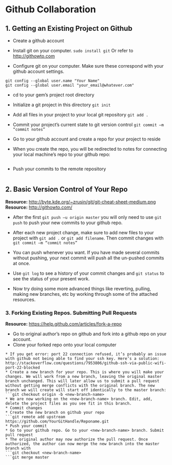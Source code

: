 <h1>Github Collaboration</h1>

<h2>1. Getting an Existing Project on Github</h2>

* Create a github account

* Install git on your computer. `sudo install git` Or refer to <a href="http://githowto.com">http://githowto.com </a>
	
* Configure git on your computer. Make sure these correspond with your github account settings.
```
git config --global user.name "Your Name"
git config --global user.email "your_email@whatever.com"
```
	
* cd to your gem’s project root directory

* Initialize a git project in this directory `git init`

* Add all files in your project to your local git repository `git add .`

* Commit your project’s current state to git version control `git commit –m “commit notes”`

* Go to your github account and create a repo for your project to reside

* When you create the repo, you will be redirected to notes for connecting your local machine’s repo to your github repo:
```git remote add origin git@github.com:github-handle/repo-name.git
```

* Push your commits to the remote repository 
```git push -u origin master
```
 
<h2>2. Basic Version Control of Your Repo</h2>

<b>Resource:</b> http://byte.kde.org/~zrusin/git/git-cheat-sheet-medium.png <br>
<b>Resource:</b> http://githowto.com/

* After the first `git push –u origin master` you will only need to use `git push` to push your new commits to your github repo.

* After each new project change, make sure to add new files to your project with `git add .` or `git add filename`. Then commit changes with `git commit –m “commit notes”`

* You can push whenever you want. If you have made several commits without pushing, your next commit will push all the un-pushed commits at once.

* Use `git log` to see a history of your commit changes and `git status` to see the status of your present work.

* Now try doing some more advanced things like reverting, pulling, making new branches, etc by working through some of the attached resources.

<h3>3. Forking Existing Repos. Submitting Pull Requests</h3>

<b>Resource:</b> https://help.github.com/articles/fork-a-repo

* Go to original author’s repo on github and fork into a github repo on your account.
* Clone your forked repo onto your local computer 
```git clone git@github.com:your-git-handle/reponame.git 
* If you get error: port 22 connection refused, it’s probably an issue with github not being able to find your ssh key. Here’s a solution: http://stackoverflow.com/questions/7953806/github-ssh-via-public-wifi-port-22-blocked
* Create a new branch for your repo. This is where you will make your changes. We will work from a new branch, leaving the original master branch unchanged. This will later allow us to submit a pull request without getting merge conflicts with the original branch. The new branch we will create will start off identically to the master branch:
```git checkout origin -b <new-branch-name>
* We are now working on the <new-branch-name> branch. Edit, add, delete the project files as you see fit in this branch.
* Commit changes
* Create the new branch on github your repo
```git remote add upstream https://github.com/YourGitHandle/Reponame.git
* Push your commit
* Go to your github repo. Go to your <new-branch-name> branch. Submit pull request
* The original author may now authorize the pull request. Once authorized, the author can now merge the new branch into the master branch with 
```git checkout <new-branch-name>
```git merge master



